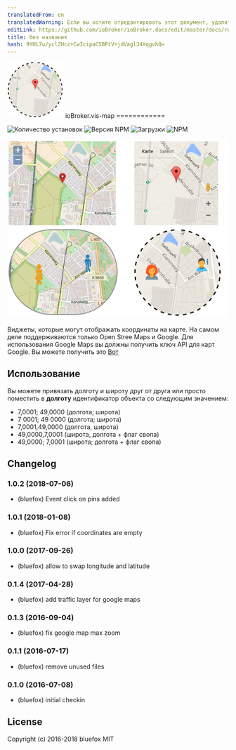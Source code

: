 ```yaml
---
translatedFrom: en
translatedWarning: Если вы хотите отредактировать этот документ, удалите поле «translationFrom», в противном случае этот документ будет снова автоматически переведен
editLink: https://github.com/ioBroker/ioBroker.docs/edit/master/docs/ru/adapterref/iobroker.vis-map/README.md
title: без названия
hash: 9YHL7u/yclZHcz+CwIcipaC5BRtV+jdVagl34XqgvhQ=
---
```

![логотип](../../../en/adapterref/iobroker.vis-map/admin/vis-map.png) ioBroker.vis-map ============

![Количество установок](http://iobroker.live/badges/vis-map-stable.svg)
![Версия NPM](http://img.shields.io/npm/v/iobroker.vis-map.svg)
![Загрузки](https://img.shields.io/npm/dm/iobroker.vis-map.svg)
![NPM](https://nodei.co/npm/iobroker.vis-map.png?downloads=true)

![Скриншот](../../../en/adapterref/iobroker.vis-map/img/widgets.png)

Виджеты, которые могут отображать координаты на карте.
На самом деле поддерживаются только Open Stree Maps и Google. Для использования Google Maps вы должны получить ключ API для карт Google.
Вы можете получить это [Вот](https://console.developers.google.com/flows/enableapi?apiid=maps_backend,geocoding_backend,directions_backend,distance_matrix_backend,elevation_backend&keyType=CLIENT_SIDE&reusekey=true)

## Использование
Вы можете привязать долготу и широту друг от друга или просто поместить в **долготу** идентификатор объекта со следующим значением:

- 7,0001; 49,0000 (долгота; широта)
- 7 0001; 49 0000 (долгота; широта)
- 7,0001,49,0000 (долгота, широта)
- 49,0000,7,0001 (широта, долгота + флаг свопа)
- 49,0000; 7,0001 (широта; долгота + флаг свопа)

## Changelog
### 1.0.2 (2018-07-06)
- (bluefox) Event click on pins added

### 1.0.1 (2018-01-08)
- (bluefox) Fix error if coordinates are empty

### 1.0.0 (2017-09-26)
- (bluefox) allow to swap longitude and latitude

### 0.1.4 (2017-04-28)
- (bluefox) add traffic layer for google maps

### 0.1.3 (2016-09-04)
- (bluefox) fix google map max zoom

### 0.1.1 (2016-07-17)
- (bluefox) remove unused files

### 0.1.0 (2016-07-08)
- (bluefox) initial checkin

## License
 Copyright (c) 2016-2018 bluefox
 MIT
